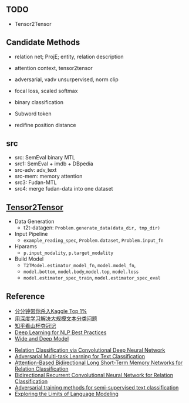 ## TODO

- Tensor2Tensor

## Candidate Methods

- relation net; ProjE; entity, relation description

- attention context, tensor2tensor
- adversarial, vadv unsurpervised, norm clip
- focal loss, scaled softmax
- binary classification
- Subword token
- redifine position distance

## src

- src: SemEval binary MTL
- src1: SemEval + imdb + DBpedia
- src-adv: adv_text
- src-mem: memory attention
- src3: Fudan-MTL
- src4: merge fudan-data into one dataset

## [Tensor2Tensor](https://tensorflow.github.io/tensor2tensor/overview.html)

- Data Generation
  * t2t-datagen: `Problem.generate_data(data_dir, tmp_dir)`
- Input Pipeline
  * `example_reading_spec`, `Problem.dataset`, `Problem.input_fn`
- Hparams
  * `p.input_modality`, `p.target_modality`
- Build Model
  * `T2TModel.estimator_model_fn`, `model.model_fn`, 
  * `model.bottom`, `model.body`,`model.top`, `model.loss`
  * `model.estimator_spec_train`, `model.estimator_spec_eval`

## Reference

- [分分钟带你杀入Kaggle Top 1%][1]
- [用深度学习解决大规模文本分类问题][2]
- [知乎看山杯夺冠记][3]
- [Deep Learning for NLP Best Practices][4]
- [Wide and Deep Model][9]

* [Relation Classification via Convolutional Deep Neural Network][5]
* [Adversarial Multi-task Learning for Text Classification][6]
* [Attention-Based Bidirectional Long Short-Term Memory Networks for Relation Classification][7]
* [Bidirectional Recurrent Convolutional Neural Network for Relation Classification][8]
* [Adversarial training methods for semi-supervised text classification][10]
* [ Exploring the Limits of Language Modeling][11]

[1]: https://zhuanlan.zhihu.com/p/27424282
[2]: https://zhuanlan.zhihu.com/p/25928551
[3]: https://zhuanlan.zhihu.com/p/28923961
[4]: http://ruder.io/deep-learning-nlp-best-practices/index.html
[9]: https://research.googleblog.com/2016/06/wide-deep-learning-better-together-with.html

[5]: http://www.aclweb.org/anthology/C14-1220
[6]: http://www.aclweb.org/anthology/P/P17/P17-1001.pdf
[7]: http://aclweb.org/anthology/P16-2034
[8]: http://aclweb.org/anthology/P16-1072
[10]: https://arxiv.org/pdf/1605.07725.pdf
[11]: https://arxiv.org/pdf/1602.02410.pdf
